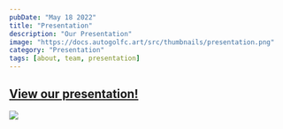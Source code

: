 ```yaml
---
pubDate: "May 18 2022"
title: "Presentation"
description: "Our Presentation"
image: "https://docs.autogolfc.art/src/thumbnails/presentation.png"
category: "Presentation"
tags: [about, team, presentation]
---
```


## [View our presentation!](https://docs.autogolfc.art/src/files/presentation.pdf)

[![](https://docs.autogolfc.art/src/thumbnails/presentation.png)](https://docs.autogolfc.art/src/files/presentation.pdf)